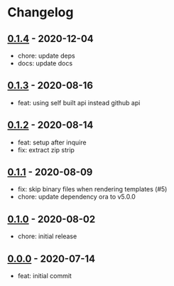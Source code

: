 # Changelog

## [0.1.4] - 2020-12-04

- chore: update deps
- docs: update docs

## [0.1.3] - 2020-08-16

- feat: using self built api instead github api

## [0.1.2] - 2020-08-14

- feat: setup after inquire
- fix: extract zip strip

## [0.1.1] - 2020-08-09

- fix: skip binary files when rendering templates (#5)
- chore: update dependency ora to v5.0.0

## [0.1.0] - 2020-08-02

- chore: initial release

## [0.0.0] - 2020-07-14

- feat: initial commit

<!-- http://keepachangelog.com/ -->

[0.1.4]: https://github.com/zce/caz/compare/v0.1.3...v0.1.4
[0.1.3]: https://github.com/zce/caz/compare/v0.1.2...v0.1.3
[0.1.2]: https://github.com/zce/caz/compare/v0.1.1...v0.1.2
[0.1.1]: https://github.com/zce/caz/compare/v0.1.0...v0.1.1
[0.1.0]: https://github.com/zce/caz/compare/v0.0.0-alpha.2...v0.1.0
[0.0.0]: https://github.com/zce/caz/releases/tag/v0.0.0-alpha.2
